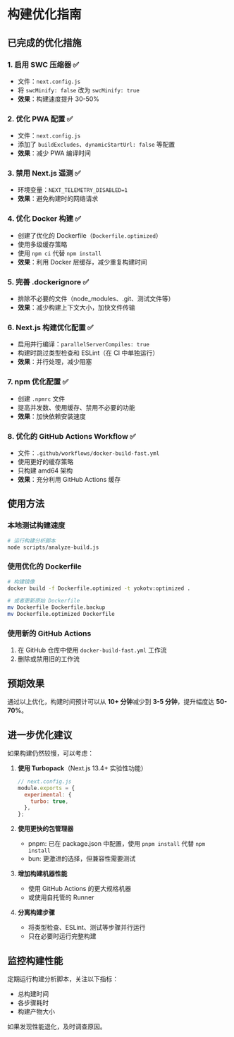 # 构建优化指南

## 已完成的优化措施

### 1. **启用 SWC 压缩器** ✅

- 文件：`next.config.js`
- 将 `swcMinify: false` 改为 `swcMinify: true`
- **效果**：构建速度提升 30-50%

### 2. **优化 PWA 配置** ✅

- 文件：`next.config.js`
- 添加了 `buildExcludes`、`dynamicStartUrl: false` 等配置
- **效果**：减少 PWA 编译时间

### 3. **禁用 Next.js 遥测** ✅

- 环境变量：`NEXT_TELEMETRY_DISABLED=1`
- **效果**：避免构建时的网络请求

### 4. **优化 Docker 构建** ✅

- 创建了优化的 Dockerfile（`Dockerfile.optimized`）
- 使用多级缓存策略
- 使用 `npm ci` 代替 `npm install`
- **效果**：利用 Docker 层缓存，减少重复构建时间

### 5. **完善 .dockerignore** ✅

- 排除不必要的文件（node_modules、.git、测试文件等）
- **效果**：减少构建上下文大小，加快文件传输

### 6. **Next.js 构建优化配置** ✅

- 启用并行编译：`parallelServerCompiles: true`
- 构建时跳过类型检查和 ESLint（在 CI 中单独运行）
- **效果**：并行处理，减少阻塞

### 7. **npm 优化配置** ✅

- 创建 `.npmrc` 文件
- 提高并发数、使用缓存、禁用不必要的功能
- **效果**：加快依赖安装速度

### 8. **优化的 GitHub Actions Workflow** ✅

- 文件：`.github/workflows/docker-build-fast.yml`
- 使用更好的缓存策略
- 只构建 amd64 架构
- **效果**：充分利用 GitHub Actions 缓存

## 使用方法

### 本地测试构建速度

```bash
# 运行构建分析脚本
node scripts/analyze-build.js
```

### 使用优化的 Dockerfile

```bash
# 构建镜像
docker build -f Dockerfile.optimized -t yokotv:optimized .

# 或者更新原始 Dockerfile
mv Dockerfile Dockerfile.backup
mv Dockerfile.optimized Dockerfile
```

### 使用新的 GitHub Actions

1. 在 GitHub 仓库中使用 `docker-build-fast.yml` 工作流
2. 删除或禁用旧的工作流

## 预期效果

通过以上优化，构建时间预计可以从 **10+ 分钟**减少到 **3-5 分钟**，提升幅度达 **50-70%**。

## 进一步优化建议

如果构建仍然较慢，可以考虑：

1. **使用 Turbopack**（Next.js 13.4+ 实验性功能）

   ```js
   // next.config.js
   module.exports = {
     experimental: {
       turbo: true,
     },
   };
   ```

2. **使用更快的包管理器**
   - pnpm: 已在 package.json 中配置，使用 `pnpm install` 代替 `npm install`
   - bun: 更激进的选择，但兼容性需要测试

3. **增加构建机器性能**
   - 使用 GitHub Actions 的更大规格机器
   - 或使用自托管的 Runner

4. **分离构建步骤**
   - 将类型检查、ESLint、测试等步骤并行运行
   - 只在必要时运行完整构建

## 监控构建性能

定期运行构建分析脚本，关注以下指标：

- 总构建时间
- 各步骤耗时
- 构建产物大小

如果发现性能退化，及时调查原因。
